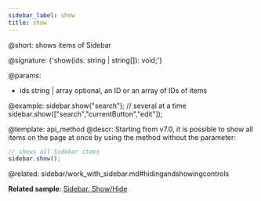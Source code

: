 ```yaml
---
sidebar_label: show
title: show
---          
```


@short: shows items of Sidebar

@signature: {'show(ids: string | string[]): void;'}

@params:
- ids 		string | array		optional, an ID or an array of IDs of items

@example:
sidebar.show("search");
// several at a time
sidebar.show(["search","currentButton","edit"]);


@template: api_method
@descr:
Starting from v7.0, it is possible to show all items on the page at once by using the method without the parameter:

~~~js
// shows all Sidebar items
sidebar.show();
~~~

@related: sidebar/work_with_sidebar.md#hidingandshowingcontrols

**Related sample**: [Sidebar. Show/Hide](https://snippet.dhtmlx.com/5hsowdoy)





